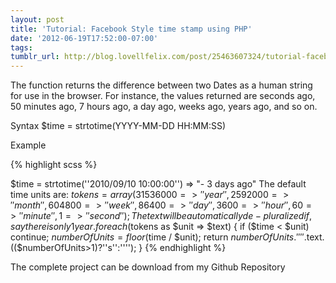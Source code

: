 ```yaml
---
layout: post
title: 'Tutorial: Facebook Style time stamp using PHP'
date: '2012-06-19T17:52:00-07:00'
tags: 
tumblr_url: http://blog.lovellfelix.com/post/25463607324/tutorial-facebook-style-time-stamp-using-php
---
```

The function returns the difference between two Dates as a human string for use in the browser. For instance, the values returned are seconds ago, 50 minutes ago, 7 hours ago, a day ago, weeks ago, years ago, and so on.

Syntax
$time = strtotime(YYYY-MM-DD HH:MM:SS)

Example

{% highlight scss %}

$time = strtotime(''2010/09/10 10:00:00'') => "- 3 days ago" 
The default time units are:
$tokens = array ( 31536000 => ''year'', 2592000 => ''month'', 604800 => ''week'', 86400 => ''day'', 3600 => ''hour'', 60 => ''minute'', 1 => ''second'' ); 
The text will be automatically de-pluralized if, say there is only 1 year.
 foreach ($tokens as $unit => $text) { if ($time < $unit) continue; $numberOfUnits = floor($time / $unit); return $numberOfUnits.'' ''.$text.(($numberOfUnits>1)?''s'':''''); }
{% endhighlight %}

The complete project can be download from my Github Repository
